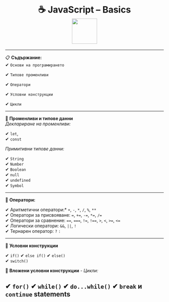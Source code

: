 <h1 align="center">
  ☕ JavaScript – Basics 
  <br>
  <img src="https://media3.giphy.com/media/v1.Y2lkPTc5MGI3NjExcHAyMzRpZmo4bzBnenowZzl6a3JzcnNqZnlwMmt2amg1dG96c3Y4eSZlcD12MV9pbnRlcm5hbF9naWZfYnlfaWQmY3Q9Zw/SvFocn0wNMx0iv2rYz/giphy.gif" width="80"> 
</h1>

----

📋 **Съдържание:**  
  ✔ `Основи на програмирането`
  
  ✔ `Типове променливи`
  
  ✔ `Оператори` 
  
  ✔ `Условни конструкции` 
  
  ✔ `Цикли`

  ---

  🎯 **Променливи и типове данни**   
          *Деклариране на променливи:*    
        
  ✔ `let`,   
  ✔ `const`  

  *Примитивни типове данни:*      

  ✔ `String`  
  ✔ `Number`  
  ✔ `Boolean`  
  ✔ `null`  
  ✔ `undefined`  
  ✔ `Symbol`  
  

  ---

  🔢 **Оператори:** 
  
  ✔ Аритметични оператори:*  `+`, `-`, `*`, `/`, `%`, `**`    
  ✔ Оператори за присвояване: `=`, `+=`, `-=`, `*=`, `/=`  
  ✔ Оператори за сравнение: `==`, `===`, `!=`, `!==`, `>`, `<`, `>=`, `<=`   
  ✔ Логически оператори: `&&`, `||`, `!`   
  ✔ Тернарен оператор: `?` `:`   
    
---

🤔 **Условни конструкции** 

  ✔ `if()`
  ✔ `else if()`
  ✔ `else()`  
  ✔ `switch()` 

🔁 **Вложени условни конструкции** - *Цикли:*

✔ `for()`
✔ `while()`
✔ `do...while()`
✔ `break` и `continue` statements
---

